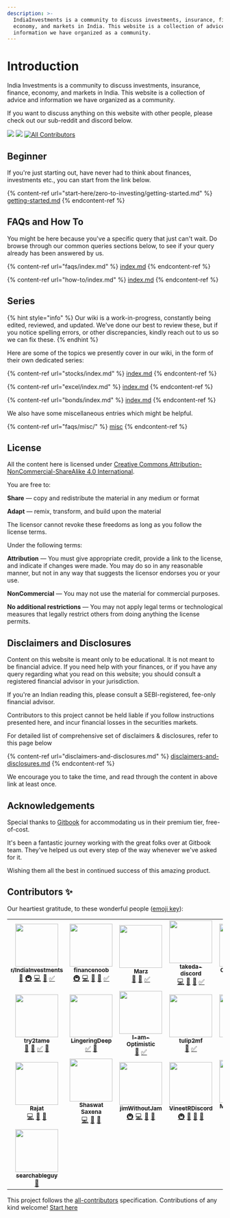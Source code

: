 ```yaml
---
description: >-
  IndiaInvestments is a community to discuss investments, insurance, finance,
  economy, and markets in India. This website is a collection of advice and
  information we have organized as a community.
---
```


# Introduction

India Investments is a community to discuss investments, insurance, finance, economy, and markets in India. This website is a collection of advice and information we have organized as a community.

If you want to discuss anything on this website with other people, please check out our sub-reddit and discord below.

[![](https://img.shields.io/reddit/subreddit-subscribers/indiainvestments?style=social)](https://reddit.com/r/indiainvestments) [![](https://img.shields.io/discord/546638391127572500)](https://discord.gg/hqBNg4u) <!-- ALL-CONTRIBUTORS-BADGE:START - Do not remove or modify this section -->
[![All Contributors](https://img.shields.io/badge/all_contributors-22-orange.svg?style=flat-square)](#contributors-)
<!-- ALL-CONTRIBUTORS-BADGE:END -->

## Beginner

If you're just starting out, have never had to think about finances, investments etc., you can start from the link below.

{% content-ref url="start-here/zero-to-investing/getting-started.md" %}
[getting-started.md](start-here/zero-to-investing/getting-started.md)
{% endcontent-ref %}

## FAQs and How To

You might be here because you've a specific query that just can't wait. Do browse through our common queries sections below, to see if your query already has been answered by us.

{% content-ref url="faqs/index.md" %}
[index.md](faqs/index.md)
{% endcontent-ref %}

{% content-ref url="how-to/index.md" %}
[index.md](how-to/index.md)
{% endcontent-ref %}

## Series

{% hint style="info" %}
Our wiki is a work-in-progress, constantly being edited, reviewed, and updated. We've done our best to review these, but if you notice spelling errors, or other discrepancies, kindly reach out to us so we can fix these.
{% endhint %}

Here are some of the topics we presently cover in our wiki, in the form of their own dedicated series:

{% content-ref url="stocks/index.md" %}
[index.md](stocks/index.md)
{% endcontent-ref %}

{% content-ref url="excel/index.md" %}
[index.md](excel/index.md)
{% endcontent-ref %}

{% content-ref url="bonds/index.md" %}
[index.md](bonds/index.md)
{% endcontent-ref %}

We also have some miscellaneous entries which might be helpful.

{% content-ref url="faqs/misc/" %}
[misc](faqs/misc/)
{% endcontent-ref %}

## License

All the content here is licensed under [Creative Commons Attribution-NonCommercial-ShareAlike 4.0 International](https://creativecommons.org/licenses/by-nc/4.0/).

You are free to:

**Share** — copy and redistribute the material in any medium or format

**Adapt** — remix, transform, and build upon the material

The licensor cannot revoke these freedoms as long as you follow the license terms.

Under the following terms:

**Attribution** — You must give appropriate credit, provide a link to the license, and indicate if changes were made. You may do so in any reasonable manner, but not in any way that suggests the licensor endorses you or your use.

**NonCommercial** — You may not use the material for commercial purposes.

**No additional restrictions** — You may not apply legal terms or technological measures that legally restrict others from doing anything the license permits.

## Disclaimers and Disclosures

Content on this website is meant only to be educational. It is not meant to be financial advice. If you need help with your finances, or if you have any query regarding what you read on this website; you should consult a registered financial advisor in your jurisdiction.

If you're an Indian reading this, please consult a SEBI-registered, fee-only financial advisor.

Contributors to this project cannot be held liable if you follow instructions presented here, and incur financial losses in the securities markets.

For detailed list of comprehensive set of disclaimers & disclosures, refer to this page below

{% content-ref url="disclaimers-and-disclosures.md" %}
[disclaimers-and-disclosures.md](disclaimers-and-disclosures.md)
{% endcontent-ref %}

We encourage you to take the time, and read through the content in above link at least once.

## Acknowledgements

Special thanks to [Gitbook](https://www.gitbook.com/) for accommodating us in their premium tier, free-of-cost.

It's been a fantastic journey working with the great folks over at Gitbook team. They've helped us out every step of the way whenever we've asked for it.

Wishing them all the best in continued success of this amazing product.

## Contributors ✨

Our heartiest gratitude, to these wonderful people ([emoji key](https://allcontributors.org/docs/en/emoji-key)):
<!-- ALL-CONTRIBUTORS-LIST:START - Do not remove or modify this section -->
<!-- prettier-ignore-start -->
<!-- markdownlint-disable -->
<table>
  <tr>
    <td align="center"><a href="https://reddit.com/r/IndiaInvestments"><img src="https://avatars.githubusercontent.com/u/36945608?v=4?s=100" width="100px;" alt=""/><br /><sub><b>r/IndiaInvestments</b></sub></a><br /><a href="https://github.com/indiainvestments/content/commits?author=indiainvestments" title="Documentation">📖</a> <a href="#infra-indiainvestments" title="Infrastructure (Hosting, Build-Tools, etc)">🚇</a> <a href="https://github.com/indiainvestments/content/commits?author=indiainvestments" title="Code">💻</a> <a href="https://github.com/indiainvestments/content/pulls?q=is%3Apr+reviewed-by%3Aindiainvestments" title="Reviewed Pull Requests">👀</a> <a href="#tutorial-indiainvestments" title="Tutorials">✅</a></td>
    <td align="center"><a href="https://github.com/financenoob"><img src="https://avatars.githubusercontent.com/u/78473984?v=4?s=100" width="100px;" alt=""/><br /><sub><b>financenoob</b></sub></a><br /><a href="#infra-financenoob" title="Infrastructure (Hosting, Build-Tools, etc)">🚇</a> <a href="https://github.com/indiainvestments/content/commits?author=financenoob" title="Code">💻</a> <a href="https://github.com/indiainvestments/content/commits?author=financenoob" title="Documentation">📖</a> <a href="https://github.com/indiainvestments/content/pulls?q=is%3Apr+reviewed-by%3Afinancenoob" title="Reviewed Pull Requests">👀</a> <a href="#tutorial-financenoob" title="Tutorials">✅</a></td>
    <td align="center"><a href="https://github.com/Itsmarzil"><img src="https://avatars.githubusercontent.com/u/78316021?v=4?s=100" width="100px;" alt=""/><br /><sub><b>Marz</b></sub></a><br /><a href="https://github.com/indiainvestments/content/commits?author=Itsmarzil" title="Documentation">📖</a> <a href="https://github.com/indiainvestments/content/pulls?q=is%3Apr+reviewed-by%3AItsmarzil" title="Reviewed Pull Requests">👀</a> <a href="#tutorial-Itsmarzil" title="Tutorials">✅</a></td>
    <td align="center"><a href="https://github.com/takeda-discord"><img src="https://avatars.githubusercontent.com/u/78316140?v=4?s=100" width="100px;" alt=""/><br /><sub><b>takeda-discord</b></sub></a><br /><a href="https://github.com/indiainvestments/content/commits?author=takeda-discord" title="Code">💻</a> <a href="https://github.com/indiainvestments/content/commits?author=takeda-discord" title="Documentation">📖</a> <a href="https://github.com/indiainvestments/content/pulls?q=is%3Apr+reviewed-by%3Atakeda-discord" title="Reviewed Pull Requests">👀</a> <a href="#tutorial-takeda-discord" title="Tutorials">✅</a></td>
    <td align="center"><a href="https://github.com/Cephalopterus"><img src="https://avatars.githubusercontent.com/u/66165136?v=4?s=100" width="100px;" alt=""/><br /><sub><b>Cephalopterus</b></sub></a><br /><a href="https://github.com/indiainvestments/content/commits?author=Cephalopterus" title="Code">💻</a> <a href="https://github.com/indiainvestments/content/commits?author=Cephalopterus" title="Documentation">📖</a> <a href="https://github.com/indiainvestments/content/pulls?q=is%3Apr+reviewed-by%3ACephalopterus" title="Reviewed Pull Requests">👀</a> <a href="#tutorial-Cephalopterus" title="Tutorials">✅</a></td>
    <td align="center"><a href="https://github.com/crimelabs786"><img src="https://avatars.githubusercontent.com/u/56079307?v=4?s=100" width="100px;" alt=""/><br /><sub><b>crimelabs786</b></sub></a><br /><a href="#infra-crimelabs786" title="Infrastructure (Hosting, Build-Tools, etc)">🚇</a> <a href="https://github.com/indiainvestments/content/commits?author=crimelabs786" title="Code">💻</a> <a href="https://github.com/indiainvestments/content/commits?author=crimelabs786" title="Documentation">📖</a> <a href="https://github.com/indiainvestments/content/pulls?q=is%3Apr+reviewed-by%3Acrimelabs786" title="Reviewed Pull Requests">👀</a> <a href="#tutorial-crimelabs786" title="Tutorials">✅</a> <a href="#question-crimelabs786" title="Answering Questions">💬</a></td>
    <td align="center"><a href="https://github.com/reo-sam"><img src="https://avatars.githubusercontent.com/u/36949552?v=4?s=100" width="100px;" alt=""/><br /><sub><b>reo-sam</b></sub></a><br /><a href="https://github.com/indiainvestments/content/commits?author=reo-sam" title="Code">💻</a> <a href="https://github.com/indiainvestments/content/commits?author=reo-sam" title="Documentation">📖</a> <a href="https://github.com/indiainvestments/content/pulls?q=is%3Apr+reviewed-by%3Areo-sam" title="Reviewed Pull Requests">👀</a> <a href="#tutorial-reo-sam" title="Tutorials">✅</a> <a href="#question-reo-sam" title="Answering Questions">💬</a></td>
  </tr>
  <tr>
    <td align="center"><a href="https://github.com/try2tame"><img src="https://avatars.githubusercontent.com/u/78716242?v=4?s=100" width="100px;" alt=""/><br /><sub><b>try2tame</b></sub></a><br /><a href="https://github.com/indiainvestments/content/commits?author=try2tame" title="Documentation">📖</a> <a href="https://github.com/indiainvestments/content/pulls?q=is%3Apr+reviewed-by%3Atry2tame" title="Reviewed Pull Requests">👀</a> <a href="#tutorial-try2tame" title="Tutorials">✅</a> <a href="#question-try2tame" title="Answering Questions">💬</a></td>
    <td align="center"><a href="https://github.com/LingeringDeep"><img src="https://avatars.githubusercontent.com/u/78742827?v=4?s=100" width="100px;" alt=""/><br /><sub><b>LingeringDeep</b></sub></a><br /><a href="#tutorial-LingeringDeep" title="Tutorials">✅</a> <a href="#question-LingeringDeep" title="Answering Questions">💬</a></td>
    <td align="center"><a href="https://github.com/I-am-Optimistic"><img src="https://avatars.githubusercontent.com/u/67626554?v=4?s=100" width="100px;" alt=""/><br /><sub><b>I-am-Optimistic</b></sub></a><br /><a href="https://github.com/indiainvestments/content/commits?author=I-am-Optimistic" title="Documentation">📖</a> <a href="#tutorial-I-am-Optimistic" title="Tutorials">✅</a></td>
    <td align="center"><a href="https://github.com/Tulip2MF"><img src="https://avatars.githubusercontent.com/u/78700380?v=4?s=100" width="100px;" alt=""/><br /><sub><b>tulip2mf</b></sub></a><br /><a href="https://github.com/indiainvestments/content/commits?author=tulip2mf" title="Documentation">📖</a> <a href="#tutorial-tulip2mf" title="Tutorials">✅</a></td>
    <td align="center"><a href="https://github.com/villageindian"><img src="https://avatars.githubusercontent.com/u/78730706?v=4?s=100" width="100px;" alt=""/><br /><sub><b>villageindian</b></sub></a><br /><a href="https://github.com/indiainvestments/content/commits?author=villageindian" title="Documentation">📖</a> <a href="#tutorial-villageindian" title="Tutorials">✅</a> <a href="https://github.com/indiainvestments/content/pulls?q=is%3Apr+reviewed-by%3Avillageindian" title="Reviewed Pull Requests">👀</a> <a href="#question-villageindian" title="Answering Questions">💬</a></td>
    <td align="center"><a href="https://github.com/namasteOriginally"><img src="https://avatars.githubusercontent.com/u/78691162?v=4?s=100" width="100px;" alt=""/><br /><sub><b>namasteOriginally</b></sub></a><br /><a href="https://github.com/indiainvestments/content/commits?author=namasteOriginally" title="Code">💻</a> <a href="#tutorial-namasteOriginally" title="Tutorials">✅</a> <a href="https://github.com/indiainvestments/content/pulls?q=is%3Apr+reviewed-by%3AnamasteOriginally" title="Reviewed Pull Requests">👀</a> <a href="#question-namasteOriginally" title="Answering Questions">💬</a></td>
    <td align="center"><a href="https://github.com/shryzel"><img src="https://avatars.githubusercontent.com/u/49168010?v=4?s=100" width="100px;" alt=""/><br /><sub><b>shryzel</b></sub></a><br /><a href="https://github.com/indiainvestments/content/commits?author=shryzel" title="Documentation">📖</a> <a href="#tutorial-shryzel" title="Tutorials">✅</a> <a href="https://github.com/indiainvestments/content/pulls?q=is%3Apr+reviewed-by%3Ashryzel" title="Reviewed Pull Requests">👀</a></td>
  </tr>
  <tr>
    <td align="center"><a href="https://github.com/rajatdhoot123"><img src="https://avatars.githubusercontent.com/u/18528826?v=4?s=100" width="100px;" alt=""/><br /><sub><b>Rajat</b></sub></a><br /><a href="https://github.com/indiainvestments/content/commits?author=rajatdhoot123" title="Code">💻</a> <a href="https://github.com/indiainvestments/content/pulls?q=is%3Apr+reviewed-by%3Arajatdhoot123" title="Reviewed Pull Requests">👀</a> <a href="#question-rajatdhoot123" title="Answering Questions">💬</a></td>
    <td align="center"><a href="https://infilimits.com"><img src="https://avatars.githubusercontent.com/u/12628996?v=4?s=100" width="100px;" alt=""/><br /><sub><b>Shaswat Saxena</b></sub></a><br /><a href="https://github.com/indiainvestments/content/commits?author=shaswatsaxena" title="Code">💻</a> <a href="https://github.com/indiainvestments/content/pulls?q=is%3Apr+reviewed-by%3Ashaswatsaxena" title="Reviewed Pull Requests">👀</a> <a href="#question-shaswatsaxena" title="Answering Questions">💬</a></td>
    <td align="center"><a href="https://github.com/JimWithoutJam"><img src="https://avatars.githubusercontent.com/u/78673642?v=4?s=100" width="100px;" alt=""/><br /><sub><b>jimWithoutJam</b></sub></a><br /><a href="#infra-jimWithoutJam" title="Infrastructure (Hosting, Build-Tools, etc)">🚇</a> <a href="https://github.com/indiainvestments/content/commits?author=jimWithoutJam" title="Code">💻</a> <a href="https://github.com/indiainvestments/content/pulls?q=is%3Apr+reviewed-by%3AjimWithoutJam" title="Reviewed Pull Requests">👀</a> <a href="#question-jimWithoutJam" title="Answering Questions">💬</a></td>
    <td align="center"><a href="https://github.com/VineetRDiscord"><img src="https://avatars.githubusercontent.com/u/48187416?v=4?s=100" width="100px;" alt=""/><br /><sub><b>VineetRDiscord</b></sub></a><br /><a href="#infra-VineetRDiscord" title="Infrastructure (Hosting, Build-Tools, etc)">🚇</a> <a href="#business-VineetRDiscord" title="Business development">💼</a> <a href="https://github.com/indiainvestments/content/pulls?q=is%3Apr+reviewed-by%3AVineetRDiscord" title="Reviewed Pull Requests">👀</a> <a href="#question-VineetRDiscord" title="Answering Questions">💬</a></td>
    <td align="center"><a href="https://github.com/M-e-r-c-u-r-y"><img src="https://avatars.githubusercontent.com/u/37909009?v=4?s=100" width="100px;" alt=""/><br /><sub><b>M-e-r-c-u-r-y</b></sub></a><br /><a href="https://github.com/indiainvestments/content/pulls?q=is%3Apr+reviewed-by%3AM-e-r-c-u-r-y" title="Reviewed Pull Requests">👀</a> <a href="#question-M-e-r-c-u-r-y" title="Answering Questions">💬</a> <a href="https://github.com/indiainvestments/content/commits?author=M-e-r-c-u-r-y" title="Documentation">📖</a></td>
    <td align="center"><a href="http://jtnydv.gitbook.io"><img src="https://avatars.githubusercontent.com/u/14368729?v=4?s=100" width="100px;" alt=""/><br /><sub><b>Jatin Yadav</b></sub></a><br /><a href="#infra-Jtnydv" title="Infrastructure (Hosting, Build-Tools, etc)">🚇</a> <a href="https://github.com/indiainvestments/content/commits?author=Jtnydv" title="Code">💻</a> <a href="#question-Jtnydv" title="Answering Questions">💬</a></td>
    <td align="center"><a href="https://www.linkedin.com/in/yashovardhan99/"><img src="https://avatars.githubusercontent.com/u/24536718?v=4?s=100" width="100px;" alt=""/><br /><sub><b>Yashovardhan Dhanania </b></sub></a><br /><a href="https://github.com/indiainvestments/content/pulls?q=is%3Apr+reviewed-by%3Ayashovardhan99" title="Reviewed Pull Requests">👀</a></td>
  </tr>
  <tr>
    <td align="center"><a href="https://searchableguy.com"><img src="https://avatars.githubusercontent.com/u/73341821?v=4?s=100" width="100px;" alt=""/><br /><sub><b>searchableguy</b></sub></a><br /><a href="https://github.com/indiainvestments/content/pulls?q=is%3Apr+reviewed-by%3Asearchableguy" title="Reviewed Pull Requests">👀</a></td>
  </tr>
</table>

<!-- markdownlint-restore -->
<!-- prettier-ignore-end -->

<!-- ALL-CONTRIBUTORS-LIST:END -->

This project follows the [all-contributors](https://github.com/all-contributors/all-contributors) specification. Contributions of any kind welcome! [Start here](contributors/index.md)
